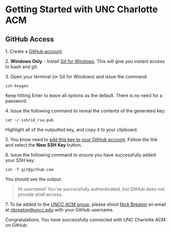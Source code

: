 # Getting Started with UNC Charlotte ACM

## GitHub Access

1\. Create a [GitHub account](https://github.com/join).

2\. **Windows Only** - Install [Git for Windows](https://git-for-windows.github.io/). This will give you instant access to bash and git.

3\. Open your terminal (or Git for Windows) and issue the command:
```
ssh-keygen
```
Keep hitting Enter to leave all options as the default. There is no need for a password.

4\. Issue the following command to reveal the contents of the generated key:
```
cat ~/.ssh/id_rsa.pub
```
Highlight all of the outputted key, and copy it to your clipboard.

5\. You know need to [add this key to your GitHub account](https://github.com/settings/keys). Follow the link and select the **New SSH Key** button.

6\. Issue the following command to ensure you have successfully added your SSH key:
```
ssh -T git@github.com
```
You should see the output:
> Hi *username*! You've successfully authenticated, but GitHub does not provide shell access.

7\. To be added to the [UNCC ACM group](https://github.com/uncc-acm), please shoot [Nick Breaton](https://github.com/nickbreaton/) an email at [nbreaton@uncc.edu](mailto:nbreaton@uncc.edu) with your GitHub username.

Congratulations. You have successfully connected with UNC Charlotte ACM on GitHub.
